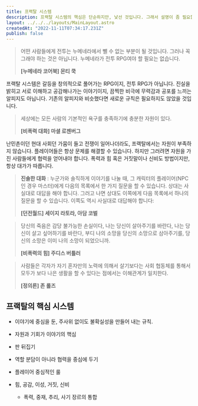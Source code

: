 ```yaml
---
title: 프랙탈 시스템
description: 프랙탈 시스템의 핵심은 단순하지만, 낯선 것입니다. 그래서 설명이 좀 필요합니다.
layout: ../../../layouts/MainLayout.astro
createdAt: "2022-11-11T07:34:17.231Z"
publish: false
---
```

> 어떤 사람들에게 전투는 누메네라에서 뺄 수 없는 부분이 될 것입니다. 그러나 꼭 그래야 하는 것은 아닙니다. 누메네라가 전투 RPG여야 할 필요는 없습니다.
> 
> **[누메네라 코어북] 몬티 쿡**

프랙탈 시스템은 갈등을 창의적으로 풀어가는 RPG이지, 전투 RPG가 아닙니다. 진실을 밝히고 서로 이해하고 공감해나가는 이야기이지, 끔찍한 비극에 무력감과 공포를 느끼는 알피지도 아닙니다. 기존의 알피지와 비슷했다면 새로운 규칙은 필요하지도 않았을 것입니다.

> 세상에는 모든 사람의 기본적인 욕구를 충족하기에 충분한 자원이 있다.
> 
> **[비폭력 대화] 마셜 로젠버그**

난민촌이던 현대 사회던 가뭄이 들고 전쟁이 일어나더라도, 프랙탈에서는 자원이 부족하지 않습니다. 플레이어들은 항상 문제를 해결할 수 있습니다. 하지만 그러려면 자원을 가진 사람들에게 협력을 얻어내야 합니다. 폭력과 힘 혹은 거짓말이나 신비도 방법이지만, 항상 대가가 따릅니다.

> **진솔한 대화** : 누군가와 솔직하게 이야기를 나눌 때, 그 캐릭터의 플레이어(NPC인 경우 마스터)에게 다음의 목록에서 한 가지 질문을 할 수 있습니다. 상대는 사실대로 대답을 해야 합니다. 그러고 나면 상대도 이쪽에게 다음 목록에서 하나의 질문을 할 수 있습니다. 이쪽도 역시 사실대로 대답해야 합니다:
> 
> **[던전월드] 세이지 라토라, 아담 코벌**


> 당신의 죽음은 감당 불가능한 손실이다, 나는 당신이 살아주기를 바란다, 나는 당신이 살고 싶어하기를 바란다, 부디 나의 소망을 당신의 소망으로 삼아주기를, 당신의 소망은 이미 나의 소망이 되었으니까.
> 
> **[비폭력의 힘] 주디스 버틀러**


> 사람들은 각자가 자기 혼자만의 노력에 의해서 살기보다는 사회 협동체를 통해서 모두가 보다 나은 생활을 할 수 있다는 점에서는 이해관계가 일치한다.
> 
> **[정의론] 존 롤즈**


## 프랙탈의 핵심 시스템

- 이야기에 중심을 둔, 주사위 없이도 불확실성을 만들어 내는 규칙.
- 자원과 기회가 이야기의 핵심
- 판 뒤집기
- 역할 분담이 아니라 협력을 중심에 두기
- 플레이어 중심적인 룰

- 힘, 공감, 이성, 거짓, 신비
  - 폭력, 중재, 추리, 사기 장르의 통합